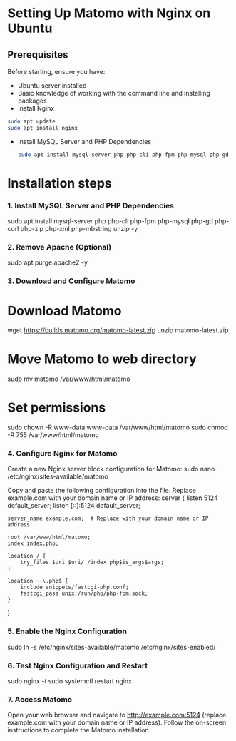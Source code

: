 # Setting Up Matomo with Nginx on Ubuntu
## Prerequisites
Before starting, ensure you have:
 
- Ubuntu server installed
- Basic knowledge of working with the command line and installing packages
- Install Nginx

```bash
sudo apt update
sudo apt install nginx
```

- Install MySQL Server and PHP Dependencies
  ```bash
  sudo apt install mysql-server php php-cli php-fpm php-mysql php-gd php-curl php-zip php-xml php-mbstring unzip -y
  ``` 
# Installation steps
### 1. Install MySQL Server and PHP Dependencies
sudo apt install mysql-server php php-cli php-fpm php-mysql php-gd php-curl php-zip php-xml php-mbstring unzip -y

### 2. Remove Apache (Optional)
sudo apt purge apache2 -y

### 3. Download and Configure Matomo
# Download Matomo
wget https://builds.matomo.org/matomo-latest.zip
unzip matomo-latest.zip
# Move Matomo to web directory
sudo mv matomo /var/www/html/matomo
# Set permissions
sudo chown -R www-data:www-data /var/www/html/matomo
sudo chmod -R 755 /var/www/html/matomo

### 4. Configure Nginx for Matomo
Create a new Nginx server block configuration for Matomo:
    sudo nano /etc/nginx/sites-available/matomo

Copy and paste the following configuration into the file. Replace example.com with your domain name or IP address:
    server {
    listen 5124 default_server;
    listen [::]:5124 default_server;

    server_name example.com;  # Replace with your domain name or IP address

    root /var/www/html/matomo;
    index index.php;

    location / {
        try_files $uri $uri/ /index.php$is_args$args;
    }

    location ~ \.php$ {
        include snippets/fastcgi-php.conf;
        fastcgi_pass unix:/run/php/php-fpm.sock;
    }
}

### 5. Enable the Nginx Configuration
sudo ln -s /etc/nginx/sites-available/matomo /etc/nginx/sites-enabled/

### 6. Test Nginx Configuration and Restart
sudo nginx -t
sudo systemctl restart nginx

### 7. Access Matomo
Open your web browser and navigate to http://example.com:5124 (replace example.com with your domain name or IP address). Follow the on-screen instructions to complete the Matomo installation.
